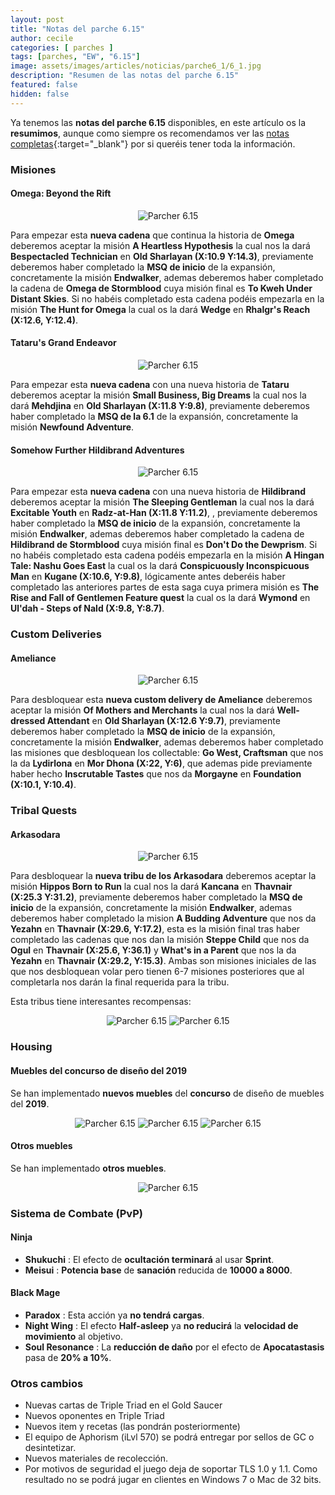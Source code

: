 ```yaml
---
layout: post
title: "Notas del parche 6.15"
author: cecile
categories: [ parches ]
tags: [parches, "EW", "6.15"]
image: assets/images/articles/noticias/parche6_1/6_1.jpg
description: "Resumen de las notas del parche 6.15"
featured: false
hidden: false
---
```


Ya tenemos las **notas del parche 6.15** disponibles, en este artículo os la **resumimos**, aunque como siempre os recomendamos ver las [notas completas](https://na.finalfantasyxiv.com/lodestone/topics/detail/91ca242abdbf0750db28d01f4f38d27c3aea617b){:target="_blank"} por si queréis tener toda la información.

### Misiones

#### Omega: Beyond the Rift

<p align="center">
    <img src="{{ site.baseurl }}/assets/images/articles/noticias/parche6_15/6_15_1.png" alt="Parcher 6.15"/>
</p>

Para empezar esta **nueva cadena** que continua la historia de **Omega** deberemos aceptar la misión **A Heartless Hypothesis** la cual nos la dará **Bespectacled Technician** en **Old Sharlayan (X:10.9 Y:14.3)**, previamente deberemos haber completado la **MSQ de inicio** de la expansión, concretamente la misión **Endwalker**, ademas deberemos haber completado la cadena de **Omega de Stormblood** cuya misión final es **To Kweh Under Distant Skies**. Si no habéis completado esta cadena podéis empezarla en la misión **The Hunt for Omega** la cual os la dará **Wedge** en **Rhalgr's Reach (X:12.6, Y:12.4)**.

#### Tataru's Grand Endeavor

<p align="center">
    <img src="{{ site.baseurl }}/assets/images/articles/noticias/parche6_15/6_15_2.png" alt="Parcher 6.15"/>
</p>

Para empezar esta **nueva cadena** con una nueva historia de **Tataru** deberemos aceptar la misión **Small Business, Big Dreams** la cual nos la dará **Mehdjina** en **Old Sharlayan (X:11.8 Y:9.8)**, previamente deberemos haber completado la **MSQ de la 6.1** de la expansión, concretamente la misión **Newfound Adventure**.

#### Somehow Further Hildibrand Adventures

<p align="center">
    <img src="{{ site.baseurl }}/assets/images/articles/noticias/parche6_15/6_15_11.png" alt="Parcher 6.15"/>
</p>

Para empezar esta **nueva cadena** con una nueva historia de **Hildibrand** deberemos aceptar la misión **The Sleeping Gentleman** la cual nos la dará **Excitable Youth** en **Radz-at-Han (X:11.8 Y:11.2)**, , previamente deberemos haber completado la **MSQ de inicio** de la expansión, concretamente la misión **Endwalker**, ademas deberemos haber completado la cadena de **Hildibrand de Stormblood** cuya misión final es **Don't Do the Dewprism**. Si no habéis completado esta cadena podéis empezarla en la misión **A Hingan Tale: Nashu Goes East** la cual os la dará **Conspicuously Inconspicuous Man** en **Kugane (X:10.6, Y:9.8)**, lógicamente antes deberéis haber completado las anteriores partes de esta saga cuya primera misión es **The Rise and Fall of Gentlemen 	Feature quest** la cual os la dará **Wymond** en **Ul'dah - Steps of Nald (X:9.8, Y:8.7)**.

### Custom Deliveries

#### Ameliance

<p align="center">
    <img src="{{ site.baseurl }}/assets/images/articles/noticias/parche6_15/6_15_3.png" alt="Parcher 6.15"/>
</p>

Para desbloquear esta **nueva custom delivery de Ameliance** deberemos aceptar la misión **Of Mothers and Merchants** la cual nos la dará **Well-dressed Attendant** en **Old Sharlayan (X:12.6 Y:9.7)**, previamente deberemos haber completado la **MSQ de inicio** de la expansión, concretamente la misión **Endwalker**, ademas deberemos haber completado las misiones que desbloquean los collectable: **Go West, Craftsman** que nos la da **Lydirlona** en **Mor Dhona (X:22, Y:6)**, que ademas pide previamente haber hecho **Inscrutable Tastes** que nos da **Morgayne** en **Foundation (X:10.1, Y:10.4)**.


### Tribal Quests

#### Arkasodara

<p align="center">
    <img src="{{ site.baseurl }}/assets/images/articles/noticias/parche6_15/6_15_4.png" alt="Parcher 6.15"/>
</p>

Para desbloquear la **nueva tribu de los Arkasodara** deberemos aceptar la misión **Hippos Born to Run** la cual nos la dará **Kancana** en **Thavnair (X:25.3 Y:31.2)**, previamente deberemos haber completado la **MSQ de inicio** de la expansión, concretamente la misión **Endwalker**, ademas deberemos haber completado la mision **A Budding Adventure** que nos da **Yezahn** en **Thavnair (X:29.6, Y:17.2)**, esta es la misión final tras haber completado las cadenas que nos dan la misión **Steppe Child** que nos da **Ogul** en **Thavnair (X:25.6, Y:36.1)** y **What's in a Parent** que nos la da **Yezahn** en **Thavnair (X:29.2, Y:15.3)**. Ambas son misiones iniciales de las que nos desbloquean volar pero tienen 6-7 misiones posteriores que al completarla nos darán la final requerida para la tribu.

Esta tribus tiene interesantes recompensas:

<p align="center">
    <img src="{{ site.baseurl }}/assets/images/articles/noticias/parche6_15/6_15_5.png" alt="Parcher 6.15"/>
    <img src="{{ site.baseurl }}/assets/images/articles/noticias/parche6_15/6_15_6.png" alt="Parcher 6.15"/>
</p>

### Housing

#### Muebles del concurso de diseño del 2019

Se han implementado **nuevos muebles** del **concurso** de diseño de muebles del **2019**.

<p align="center">
    <img src="{{ site.baseurl }}/assets/images/articles/noticias/parche6_15/6_15_7.png" alt="Parcher 6.15"/>
    <img src="{{ site.baseurl }}/assets/images/articles/noticias/parche6_15/6_15_8.png" alt="Parcher 6.15"/>
    <img src="{{ site.baseurl }}/assets/images/articles/noticias/parche6_15/6_15_9.png" alt="Parcher 6.15"/>
</p>

#### Otros muebles

Se han implementado **otros muebles**.

<p align="center">
    <img src="{{ site.baseurl }}/assets/images/articles/noticias/parche6_15/6_15_10.png" alt="Parcher 6.15"/>
</p>

### Sistema de Combate (PvP)

#### Ninja

- **Shukuchi** : El efecto de **ocultación terminará** al usar **Sprint**.
- **Meisui** : **Potencia base** de **sanación** reducida de **10000 a 8000**.

#### Black Mage

- **Paradox** : Esta acción ya **no tendrá cargas**.
- **Night Wing** : El efecto **Half-asleep** ya **no reducirá** la **velocidad de movimiento** al objetivo.
- **Soul Resonance** : La **reducción de daño** por el efecto de **Apocatastasis** pasa de **20% a 10%**.

### Otros cambios

- Nuevas cartas de Triple Triad en el Gold Saucer
- Nuevos oponentes en Triple Triad
- Nuevos item y recetas (las pondrán posteriormente)
- El equipo de Aphorism (iLvl 570) se podrá entregar por sellos de GC o desintetizar.
- Nuevos materiales de recolección.
- Por motivos de seguridad el juego deja de soportar TLS 1.0 y 1.1. Como resultado no se podrá jugar en clientes en Windows 7 o Mac de 32 bits.